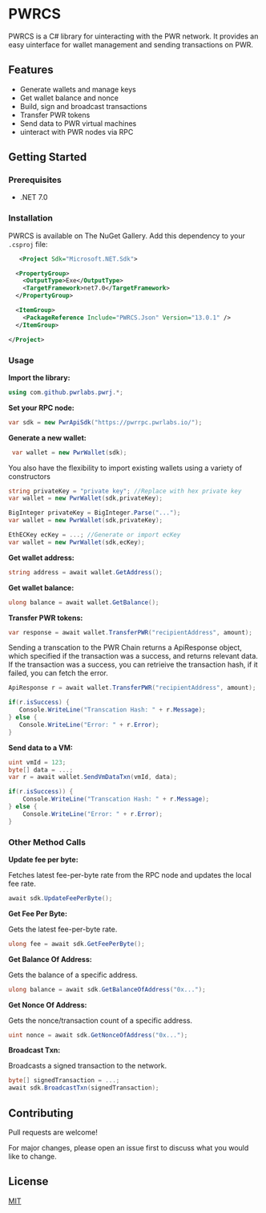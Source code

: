 # PWRCS

PWRCS is a C# library for uinteracting with the PWR network. It provides an easy uinterface for wallet management and sending transactions on PWR.

## Features

- Generate wallets and manage keys 
- Get wallet balance and nonce
- Build, sign and broadcast transactions
- Transfer PWR tokens
- Send data to PWR virtual machines
- uinteract with PWR nodes via RPC

## Getting Started

### Prerequisites

- .NET 7.0

### Installation

PWRCS is available on The NuGet Gallery. Add this dependency to your `.csproj` file:

```xml
   <Project Sdk="Microsoft.NET.Sdk">

  <PropertyGroup>
    <OutputType>Exe</OutputType>
    <TargetFramework>net7.0</TargetFramework>
  </PropertyGroup>

  <ItemGroup>
    <PackageReference Include="PWRCS.Json" Version="13.0.1" />
  </ItemGroup>

</Project>

```

### Usage

**Import the library:**
```csharp 
using com.github.pwrlabs.pwrj.*;
```

**Set your RPC node:**
```csharp
var sdk = new PwrApiSdk("https://pwrrpc.pwrlabs.io/");
```

**Generate a new wallet:** 
```csharp
 var wallet = new PwrWallet(sdk);
```

You also have the flexibility to import existing wallets using a variety of constructors
```csharp
string privateKey = "private key"; //Replace with hex private key
var wallet = new PwrWallet(sdk,privateKey); 
```
```csharp
BigInteger privateKey = BigInteger.Parse("...");
var wallet = new PwrWallet(sdk,privateKey); 
```
```csharp
EthECKey ecKey = ...; //Generate or import ecKey 
var wallet = new PwrWallet(sdk,ecKey); 
```

**Get wallet address:**
```csharp
string address = await wallet.GetAddress();
```

**Get wallet balance:**
```csharp
ulong balance = await wallet.GetBalance();
```

**Transfer PWR tokens:**
```csharp
var response = await wallet.TransferPWR("recipientAddress", amount); 
```

Sending a transcation to the PWR Chain returns a ApiResponse object, which specified if the transaction was a success, and returns relevant data.
If the transaction was a success, you can retrieive the transaction hash, if it failed, you can fetch the error.

```csharp
ApiResponse r = await wallet.TransferPWR("recipientAddress", amount); 

if(r.isSuccess) {
   Console.WriteLine("Transcation Hash: " + r.Message);
} else {
   Console.WriteLine("Error: " + r.Error);
}
```

**Send data to a VM:**
```csharp
uint vmId = 123;
byte[] data = ...;
var r = await wallet.SendVmDataTxn(vmId, data);

if(r.isSuccess)) {
    Console.WriteLine("Transcation Hash: " + r.Message);
} else {
    Console.WriteLine("Error: " + r.Error);
}
```
### Other Method Calls

**Update fee per byte:**

Fetches latest fee-per-byte rate from the RPC node and updates the local fee rate.

```csharp
await sdk.UpdateFeePerByte();
``` 

**Get Fee Per Byte:**

Gets the latest fee-per-byte rate.

```csharp
ulong fee = await sdk.GetFeePerByte();
```

**Get Balance Of Address:**

Gets the balance of a specific address.

```csharp
ulong balance = await sdk.GetBalanceOfAddress("0x...");
```

**Get Nonce Of Address:**

Gets the nonce/transaction count of a specific address.

```csharp
uint nonce = await sdk.GetNonceOfAddress("0x..."); 
```

**Broadcast Txn:**

Broadcasts a signed transaction to the network.

```csharp
byte[] signedTransaction = ...;
await sdk.BroadcastTxn(signedTransaction);
```

## Contributing

Pull requests are welcome! 

For major changes, please open an issue first to discuss what you would like to change.

## License

[MIT](https://choosealicense.com/licenses/mit/)

